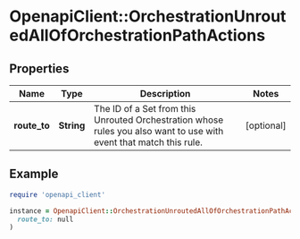# OpenapiClient::OrchestrationUnroutedAllOfOrchestrationPathActions

## Properties

| Name | Type | Description | Notes |
| ---- | ---- | ----------- | ----- |
| **route_to** | **String** | The ID of a Set from this Unrouted Orchestration whose rules you also want to use with event that match this rule. | [optional] |

## Example

```ruby
require 'openapi_client'

instance = OpenapiClient::OrchestrationUnroutedAllOfOrchestrationPathActions.new(
  route_to: null
)
```


